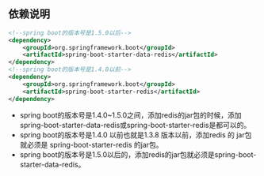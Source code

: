 ## 依赖说明

```xml
<!--spring boot的版本号是1.5.0以后-->
<dependency>
    <groupId>org.springframework.boot</groupId>
    <artifactId>spring-boot-starter-data-redis</artifactId>
</dependency>
<!--spring boot的版本号是1.4.0以前-->
<dependency>
    <groupId>org.springframework.boot</groupId>
    <artifactId>spring-boot-starter-redis</artifactId>
</dependency>
```

- spring boot的版本号是1.4.0~1.5.0之间，添加redis的jar包的时候，添加spring-boot-starter-data-redis或spring-boot-starter-redis是都可以的。
- spring boot的版本号是1.4.0 以前也就是1.3.8 版本以前，添加redis 的 jar包就必须是 spring-boot-starter-redis 的jar包。
- spring boot的版本号是1.5.0以后的，添加redis的jar包就必须是spring-boot-starter-data-redis。

